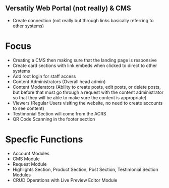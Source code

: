 ## Versatily Web Portal (not really) & CMS


- Create connection (not really but through links basically referring to other systems)


# Focus

- Creating a CMS then making sure that the landing page is responsive
- Create card sections with link embeds when clicked to direct to other systems
- Add root login for staff access
- Content Administrators (Overall head admin)
- Content Moderators (Ability to create posts, edit posts, or delete posts, but before that must go through a request with the content administrator so that they will be able to make sure the content is appropriate)
- Viewers (Regular Users visiting the website, no need to create accounts to see content)
- Testimonial Section will come from the ACRS
- QR Code Scanning in the footer section

# Specfic Functions
- Account Modules
- CMS Module
- Request Module
- Highlights Section, Product Section, Post Section, Testimonial Section Modules
- CRUD Operations with Live Preview Editor Module
